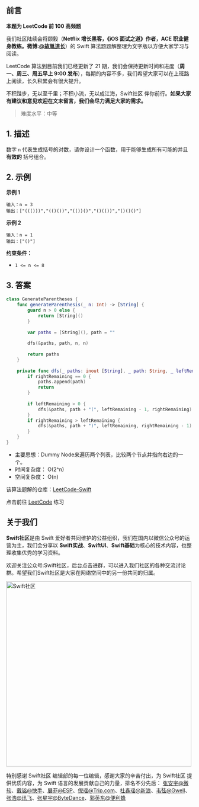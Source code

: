 ## 前言

**本题为 LeetCode 前 100 高频题**

我们社区陆续会将顾毅（**Netflix 增长黑客，《iOS 面试之道》作者，ACE 职业健身教练。微博:[@故胤道长](https://m.weibo.cn/u/1827884772 "@故胤道长")**）的 Swift 算法题题解整理为文字版以方便大家学习与阅读。

LeetCode 算法到目前我们已经更新了 21 期，我们会保持更新时间和进度（**周一、周三、周五早上 9:00 发布**），每期的内容不多，我们希望大家可以在上班路上阅读，长久积累会有很大提升。

不积跬步，无以至千里；不积小流，无以成江海，Swift社区 伴你前行。**如果大家有建议和意见欢迎在文末留言，我们会尽力满足大家的需求。**

> 难度水平：中等

## 1. 描述

数字 `n` 代表生成括号的对数，请你设计一个函数，用于能够生成所有可能的并且 **有效的** 括号组合。 

## 2. 示例

**示例 1**

```
输入：n = 3
输出：["((()))","(()())","(())()","()(())","()()()"]
```

**示例 2**

```
输入：n = 1
输出：["()"]
```

**约束条件：**

  - `1 <= n <= 8`
  
## 3. 答案

```swift
class GenerateParentheses {
    func generateParenthesis(_ n: Int) -> [String] {
        guard n > 0 else {
            return [String]()
        }
        
        var paths = [String](), path = ""
        
        dfs(&paths, path, n, n)
        
        return paths
    }
    
    private func dfs(_ paths: inout [String], _ path: String, _ leftRemaining: Int, _ rightRemaining: Int) {
        if rightRemaining == 0 {
            paths.append(path)
            return
        }
        
        if leftRemaining > 0 {
            dfs(&paths, path + "(", leftRemaining - 1, rightRemaining)
        }
        if rightRemaining > leftRemaining {
            dfs(&paths, path + ")", leftRemaining, rightRemaining - 1)
        }
    }
}
```

* 主要思想：Dummy Node来遍历两个列表，比较两个节点并指向右边的一个。
* 时间复杂度： O(2^n)
* 空间复杂度： O(n)

该算法题解的仓库：[LeetCode-Swift](https://github.com/soapyigu/LeetCode-Swift "LeetCode-Swift")

点击前往 [LeetCode](https://leetcode.com/problems/generate-parentheses/ "LeetCode") 练习

## 关于我们

**Swift社区**是由 Swift 爱好者共同维护的公益组织，我们在国内以微信公众号的运营为主，我们会分享以 **Swift实战**、**SwiftUl**、**Swift基础**为核心的技术内容，也整理收集优秀的学习资料。

欢迎关注公众号:Swift社区，后台点击进群，可以进入我们社区的各种交流讨论群。希望我们Swift社区是大家在网络空间中的另一份共同的归属。

<img width="500" alt="Swift社区" src="https://user-images.githubusercontent.com/24238160/132703149-34121c6c-fd18-491c-a697-58a0fabf3060.png">

特别感谢 Swift社区 编辑部的每一位编辑，感谢大家的辛苦付出，为 Swift社区 提供优质内容，为 Swift 语言的发展贡献自己的力量，排名不分先后：
[张安宇@微软](https://blog.csdn.net/mobanchengshuang "张安宇")、[戴铭@快手](https://ming1016.github.io "戴铭")、[展菲@ESP](https://github.com/fanbaoying "展菲")、[倪瑶@Trip.com](https://github.com/niyaoyao "倪瑶")、[杜鑫瑶@新浪](https://weibo.com/u/3878455011 "杜鑫瑶")、[韦弦@Gwell](https://www.jianshu.com/u/855d6ea2b3d1 "韦弦")、[张浩@讯飞](https://github.com/zhanghao19920218 "张浩")、[张星宇@ByteDance](https://github.com/bestswifter "张星宇")、[郭英东@便利蜂](https://github.com/EmingK "郭英东")



